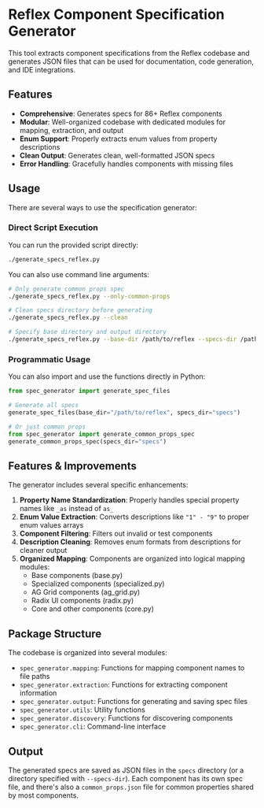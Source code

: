 # Reflex Component Specification Generator

This tool extracts component specifications from the Reflex codebase and generates JSON files that can be used for documentation, code generation, and IDE integrations.

## Features

- **Comprehensive**: Generates specs for 86+ Reflex components
- **Modular**: Well-organized codebase with dedicated modules for mapping, extraction, and output
- **Enum Support**: Properly extracts enum values from property descriptions
- **Clean Output**: Generates clean, well-formatted JSON specs
- **Error Handling**: Gracefully handles components with missing files

## Usage

There are several ways to use the specification generator:

### Direct Script Execution

You can run the provided script directly:

```bash
./generate_specs_reflex.py
```

You can also use command line arguments:

```bash
# Only generate common props spec
./generate_specs_reflex.py --only-common-props

# Clean specs directory before generating
./generate_specs_reflex.py --clean

# Specify base directory and output directory
./generate_specs_reflex.py --base-dir /path/to/reflex --specs-dir /path/to/output
```

### Programmatic Usage

You can also import and use the functions directly in Python:

```python
from spec_generator import generate_spec_files

# Generate all specs
generate_spec_files(base_dir="/path/to/reflex", specs_dir="specs")

# Or just common props
from spec_generator import generate_common_props_spec
generate_common_props_spec(specs_dir="specs")
```

## Features & Improvements

The generator includes several specific enhancements:

1. **Property Name Standardization**: Properly handles special property names like `_as` instead of `as_`
2. **Enum Value Extraction**: Converts descriptions like `"1" - "9"` to proper enum values arrays
3. **Component Filtering**: Filters out invalid or test components
4. **Description Cleaning**: Removes enum formats from descriptions for cleaner output
5. **Organized Mapping**: Components are organized into logical mapping modules:
   - Base components (base.py)
   - Specialized components (specialized.py)
   - AG Grid components (ag_grid.py)
   - Radix UI components (radix.py)
   - Core and other components (core.py)

## Package Structure

The codebase is organized into several modules:

- `spec_generator.mapping`: Functions for mapping component names to file paths
- `spec_generator.extraction`: Functions for extracting component information
- `spec_generator.output`: Functions for generating and saving spec files
- `spec_generator.utils`: Utility functions
- `spec_generator.discovery`: Functions for discovering components
- `spec_generator.cli`: Command-line interface

## Output

The generated specs are saved as JSON files in the `specs` directory (or a directory specified with `--specs-dir`). Each component has its own spec file, and there's also a `common_props.json` file for common properties shared by most components.
